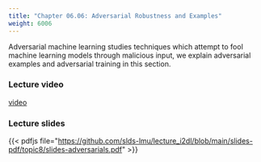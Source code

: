 ```yaml
---
title: "Chapter 06.06: Adversarial Robustness and Examples"
weight: 6006
---
```


Adversarial machine learning studies techniques which attempt to fool machine learning models through malicious input, we explain adversarial examples and adversarial training in this section.
<!--more-->

### Lecture video

[video](https://drive.google.com/file/d/1ZpxI-fNTBLfQDYQ4AssGR62mNpD0yNvG/view?usp=sharing)


### Lecture slides

{{< pdfjs file="https://github.com/slds-lmu/lecture_i2dl/blob/main/slides-pdf/topic8/slides-adversarials.pdf" >}}

